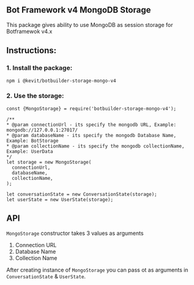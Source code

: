 Bot Framework v4 MongoDB Storage
--------------------------------

This package gives ability to use MongoDB as session storage for Botframewok v4.x

## Instructions:
### 1. Install the package:
```
npm i @kevit/botbuilder-storage-mongo-v4
```

### 2. Use the storage:
``` 
const {MongoStorage} = require('botbuilder-storage-mongo-v4');

/**
* @param connectionUrl - its specify the mongodb URL, Example: mongodb://127.0.0.1:27017/
* @param databaseName - its specify the mongodb Database Name, Example: BotStorage
* @param collectionName - its specify the mongodb collectionName, Example: UserData
*/
let storage = new MongoStorage(
  connectionUrl,
  databaseName,
  collectionName,
);

let conversationState = new ConversationState(storage);
let userState = new UserState(storage);

```


## API
`MongoStorage` constructor takes 3 values as arguments
1. Connection URL
2. Database Name
3. Collection Name

After creating instance of `MongoStorage` you can pass ot as arguments in `ConversationState` & `UserState`.